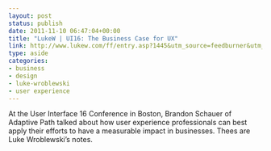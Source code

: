 ```yaml
---
layout: post
status: publish
date: 2011-11-10 06:47:04+00:00
title: "LukeW | UI16: The Business Case for UX"
link: http://www.lukew.com/ff/entry.asp?1445&utm_source=feedburner&utm_medium=feed&utm_campaign=Feed%3A+FunctioningForm+%28LukeW+Ideation+%2B+Design%29
type: aside
categories:
- business
- design
- luke-wroblewski
- user experience
---
```

At the User Interface 16 Conference in Boston, Brandon Schauer of Adaptive Path talked about how user experience professionals can best apply their efforts to have a measurable impact in businesses. Thees are Luke Wroblewski’s notes.